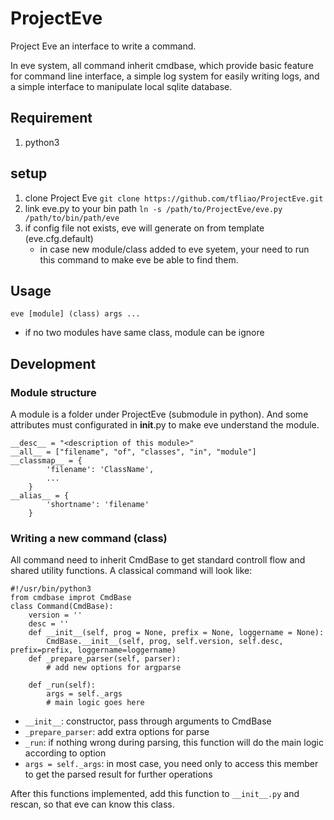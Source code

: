 # ProjectEve

Project Eve an interface to write a command.

In eve system, all command inherit cmdbase, which provide basic feature for command line interface, a simple log system for easily writing logs, and a simple interface to manipulate local sqlite database.

## Requirement
1. python3

## setup
1. clone Project Eve `git clone https://github.com/tfliao/ProjectEve.git`
2. link eve.py to your bin path `ln -s /path/to/ProjectEve/eve.py /path/to/bin/path/eve`
3. if config file not exists, eve will generate on from template (eve.cfg.default)
    * in case new module/class added to eve syetem, your need to run this command to make eve be able to find them.

## Usage
`eve [module] (class) args ... `
* if no two modules have same class, module can be ignore

## Development

### Module structure
A module is a folder under ProjectEve (submodule in python). And some attributes must configurated in __init__.py to make eve understand the module.
```
__desc__ = "<description of this module>"
__all__ = ["filename", "of", "classes", "in", "module"]
__classmap__ = {
        'filename': 'ClassName',
        ...
    }
__alias__ = {
        'shortname': 'filename'
    }
```

### Writing a new command (class)
All command need to inherit CmdBase to get standard controll flow and shared utility functions. A classical command will look like:
```
#!/usr/bin/python3
from cmdbase improt CmdBase
class Command(CmdBase):
    version = ''
    desc = ''
    def __init__(self, prog = None, prefix = None, loggername = None):
        CmdBase.__init__(self, prog, self.version, self.desc, prefix=prefix, loggername=loggername)
    def _prepare_parser(self, parser):
        # add new options for argparse

    def _run(self):
        args = self._args
        # main logic goes here
```
* `__init__`: constructor, pass through arguments to CmdBase
* `_prepare_parser`: add extra options for parse
* `_run`: if nothing wrong during parsing, this function will do the main logic according to option
* `args = self._args`: in most case, you need only to access this member to get the parsed result for further operations

After this functions implemented, add this function to `__init__.py` and rescan, so that eve can know this class.
